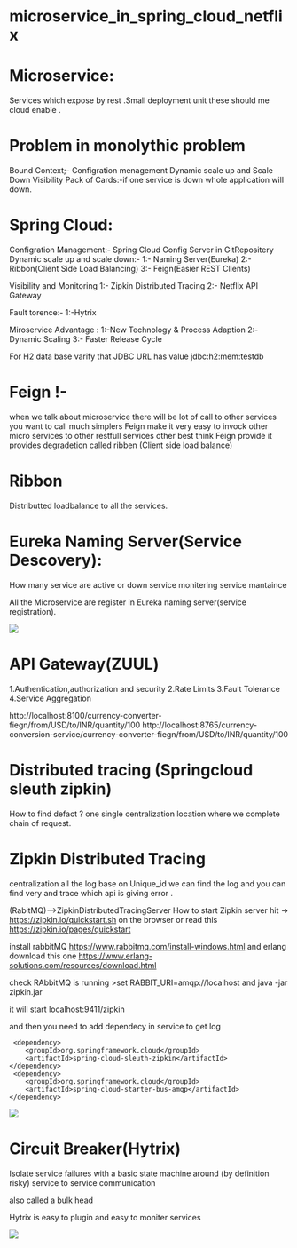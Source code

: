 # microservice_in_spring_cloud_netflix


Microservice:
=========================================================
Services which expose by rest .Small deployment unit these should me cloud enable .

Problem in monolythic problem 
=========================================================
Bound Context;-
Configration menagement 
Dynamic scale up and Scale Down
Visibility 
Pack of Cards:-if one service is down whole application will down.

Spring Cloud:
========================================================
Configration Management:- Spring Cloud Config Server in GitRepositery
Dynamic scale up and scale down:- 
           1:- Naming Server(Eureka) 
		   2:- Ribbon(Client Side Load Balancing)
		   3:- Feign(Easier REST Clients)

Visibility and Monitoring
           1:- Zipkin Distributed Tracing
		   2:- Netflix API Gateway
		   
Fault torence:-
		   1:-Hytrix
		   
Miroservice Advantage :
 1:-New Technology & Process Adaption 
 2:-Dynamic Scaling
 3:- Faster Release Cycle
 

For H2 data base 
varify that JDBC URL has value 
jdbc:h2:mem:testdb

Feign !-
========================================================
when we talk about microservice there will be lot of call to other services  you want to call much simplers 
Feign make it very easy to invock other micro services to other restfull services
other best think Feign provide it provides degradetion called ribben (Client side load balance) 

Ribbon
============================================================
Distributted loadbalance to all the services.

Eureka Naming Server(Service Descovery):
============================================================
How many service are active or down 
service monitering 
service mantaince

All the Microservice are register in Eureka naming server(service registration).

<img src="https://github.com/gurutu/microservice_in_springcloud_netflix/blob/master/image/Eureka(DiscoveryServer).jpg">

API Gateway(ZUUL)
=====================================================================
1.Authentication,authorization and security
2.Rate Limits
3.Fault Tolerance
4.Service Aggregation

 http://localhost:8100/currency-converter-fiegn/from/USD/to/INR/quantity/100
 http://localhost:8765/currency-conversion-service/currency-converter-fiegn/from/USD/to/INR/quantity/100
 
 
 Distributed tracing (Springcloud sleuth zipkin)
 =====================================================================
 How to find defact ?
 one single centralization location where we  complete chain of request.
 
 Zipkin Distributed Tracing
 =====================================================================
centralization all the log base on Unique_id we can find the log
and you can find very and trace which api is giving error .
 
(RabitMQ)-->ZipkinDistributedTracingServer
How to start Zipkin server 
hit -> https://zipkin.io/quickstart.sh on the browser
or read this  https://zipkin.io/pages/quickstart

install rabbitMQ
https://www.rabbitmq.com/install-windows.html
and erlang download this one 
https://www.erlang-solutions.com/resources/download.html

check RAbbitMQ is running  >set RABBIT_URI=amqp://localhost
and java -jar zipkin.jar

it will start localhost:9411/zipkin

and then you need to add dependecy in service to get log
```
 <dependency>
	<groupId>org.springframework.cloud</groupId>
	<artifactId>spring-cloud-sleuth-zipkin</artifactId>
</dependency>
 <dependency>
	<groupId>org.springframework.cloud</groupId>
	<artifactId>spring-cloud-starter-bus-amqp</artifactId>
</dependency>
```
<img src="https://github.com/gurutu/microservice_in_springcloud_netflix/blob/master/image/Zipkin.jpg">

Circuit Breaker(Hytrix)
===============================================================================
Isolate service failures with a basic state machine around (by definition risky) 
service to service communication 

also called a bulk head

Hytrix is easy to plugin and easy to moniter services

<img src="https://github.com/gurutu/microservice_in_springcloud_netflix/blob/master/image/Hytrix.jpg">
 


